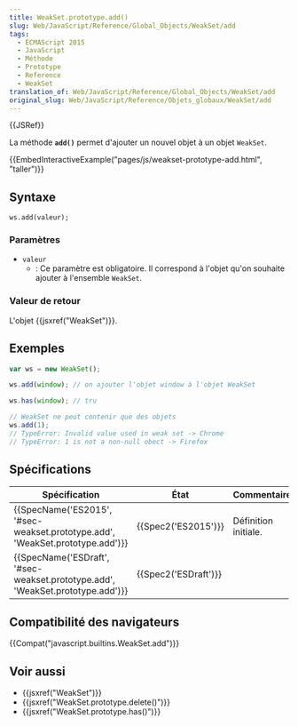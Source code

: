 ```yaml
---
title: WeakSet.prototype.add()
slug: Web/JavaScript/Reference/Global_Objects/WeakSet/add
tags:
  - ECMAScript 2015
  - JavaScript
  - Méthode
  - Prototype
  - Reference
  - WeakSet
translation_of: Web/JavaScript/Reference/Global_Objects/WeakSet/add
original_slug: Web/JavaScript/Reference/Objets_globaux/WeakSet/add
---
```

{{JSRef}}

La méthode **`add()`** permet d'ajouter un nouvel objet à un objet `WeakSet`.

{{EmbedInteractiveExample("pages/js/weakset-prototype-add.html", "taller")}}

## Syntaxe

    ws.add(valeur);

### Paramètres

- `valeur`
  - : Ce paramètre est obligatoire. Il correspond à l'objet qu'on souhaite ajouter à l'ensemble `WeakSet`.

### Valeur de retour

L'objet {{jsxref("WeakSet")}}.

## Exemples

```js
var ws = new WeakSet();

ws.add(window); // on ajouter l'objet window à l'objet WeakSet

ws.has(window); // tru

// WeakSet ne peut contenir que des objets
ws.add(1);
// TypeError: Invalid value used in weak set -> Chrome
// TypeError: 1 is not a non-null obect -> Firefox
```

## Spécifications

| Spécification                                                                                            | État                         | Commentaires         |
| -------------------------------------------------------------------------------------------------------- | ---------------------------- | -------------------- |
| {{SpecName('ES2015', '#sec-weakset.prototype.add', 'WeakSet.prototype.add')}} | {{Spec2('ES2015')}}     | Définition initiale. |
| {{SpecName('ESDraft', '#sec-weakset.prototype.add', 'WeakSet.prototype.add')}} | {{Spec2('ESDraft')}} |                      |

## Compatibilité des navigateurs

{{Compat("javascript.builtins.WeakSet.add")}}

## Voir aussi

- {{jsxref("WeakSet")}}
- {{jsxref("WeakSet.prototype.delete()")}}
- {{jsxref("WeakSet.prototype.has()")}}
